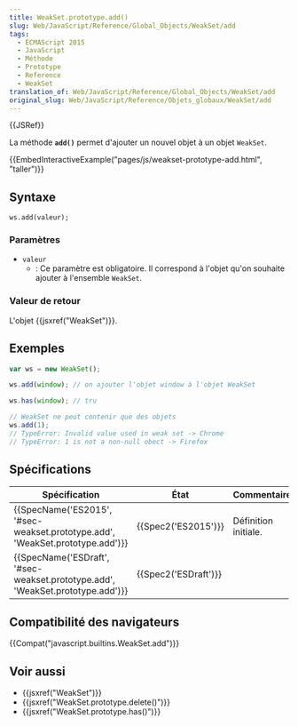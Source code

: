 ```yaml
---
title: WeakSet.prototype.add()
slug: Web/JavaScript/Reference/Global_Objects/WeakSet/add
tags:
  - ECMAScript 2015
  - JavaScript
  - Méthode
  - Prototype
  - Reference
  - WeakSet
translation_of: Web/JavaScript/Reference/Global_Objects/WeakSet/add
original_slug: Web/JavaScript/Reference/Objets_globaux/WeakSet/add
---
```

{{JSRef}}

La méthode **`add()`** permet d'ajouter un nouvel objet à un objet `WeakSet`.

{{EmbedInteractiveExample("pages/js/weakset-prototype-add.html", "taller")}}

## Syntaxe

    ws.add(valeur);

### Paramètres

- `valeur`
  - : Ce paramètre est obligatoire. Il correspond à l'objet qu'on souhaite ajouter à l'ensemble `WeakSet`.

### Valeur de retour

L'objet {{jsxref("WeakSet")}}.

## Exemples

```js
var ws = new WeakSet();

ws.add(window); // on ajouter l'objet window à l'objet WeakSet

ws.has(window); // tru

// WeakSet ne peut contenir que des objets
ws.add(1);
// TypeError: Invalid value used in weak set -> Chrome
// TypeError: 1 is not a non-null obect -> Firefox
```

## Spécifications

| Spécification                                                                                            | État                         | Commentaires         |
| -------------------------------------------------------------------------------------------------------- | ---------------------------- | -------------------- |
| {{SpecName('ES2015', '#sec-weakset.prototype.add', 'WeakSet.prototype.add')}} | {{Spec2('ES2015')}}     | Définition initiale. |
| {{SpecName('ESDraft', '#sec-weakset.prototype.add', 'WeakSet.prototype.add')}} | {{Spec2('ESDraft')}} |                      |

## Compatibilité des navigateurs

{{Compat("javascript.builtins.WeakSet.add")}}

## Voir aussi

- {{jsxref("WeakSet")}}
- {{jsxref("WeakSet.prototype.delete()")}}
- {{jsxref("WeakSet.prototype.has()")}}
